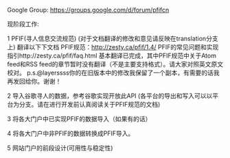 Google Group: https://groups.google.com/d/forum/pfifcn

现阶段工作:

1 PFIF(寻人信息交流规范) (对于文档翻译的修改和意见请反映在translation分支上)
翻译以下下文档
PFIF规范：http://zesty.ca/pfif/1.4/
PFIF的常见问题和实现指引http://zesty.ca/pfif/faq.html
基本翻译已完成，其中PFIF规范中关于Atom feed和RSS feed的章节暂时没有翻译（不是主要支持格式）。请大家对照英文原文校对。
p.s.@layerssss你的在旧版本中的修改我保留了一个副本，有需要的话我再发回给你。谢谢！

2 导入谷歌寻人的数据，参考谷歌实现开放此API (各平台的导出和写入可以以平台为分支。请在进行开发前认真阅读关于PFIF规范的文档)

3 将各大门户中已实现PFIF的数据导入（如果有的话）

4 将各大门户中非PFIF的数据转换成PFIF导入。

5 网站门户的前段设计(可用性与稳定性)
